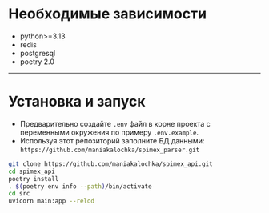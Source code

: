 # Необходимые зависимости

- python>=3.13
- redis
- postgresql
- poetry 2.0

---

# Установка и запуск

- Предварительно создайте `.env` файл в корне проекта с переменными окружения по примеру `.env.example`.
- Используя этот репозиторий заполните БД данными:
  `https://github.com/maniakalochka/spimex_parser.git`

```bash
git clone https://github.com/maniakalochka/spimex_api.git
cd spimex_api
poetry install
. $(poetry env info --path)/bin/activate
cd src
uvicorn main:app --relod
```
